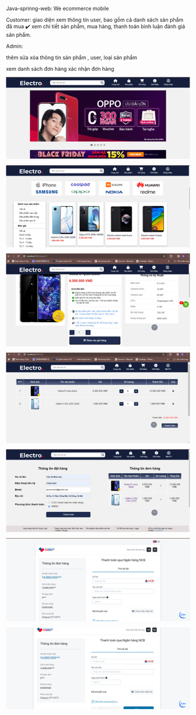 Java-sprinng-web: We ecommerce mobile

Customer:
giao diện xem thông tin user,
bao gồm cả danh sách sản phẩm đã mua ✔️
xem chi tiết sản phẩm, mua hàng, thanh toán 
bình luận đánh giá sản phẩm.

Admin:

thêm sửa xóa thông tin sản phẩm , user, loại sản phẩm

xem danh sách đơn hàng
xác nhận đơn hàng

![index](imagesDemo/1.png)

![category](imagesDemo/2.png)

![detail-product](imagesDemo/4.png)

![cart](imagesDemo/9.png)

![checkout](imagesDemo/10.png)

![vnpay](imagesDemo/11.png)

![dashboard](imagesDemo/12.png)
